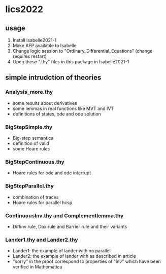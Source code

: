 # lics2022
## usage
   1. Install Isabelle2021-1   
   2. Make AFP available to Isabelle  
   3. Change logic session to "Ordinary_Differential_Equations" (change requires restart)
   4. Open these ".thy" files in this package in Isabelle2021-1


## simple intrudction of theories
### Analysis_more.thy
  * some results about derivatives   
  * some lemmas in real functions like MVT and IVT  
  * definitions of states, ode and ode solution
      
### BigStepSimple.thy
  * Big-step semantics 
  * definition of valid
  * some Hoare rules
      
### BigStepContinuous.thy
  * Hoare rules for ode and ode interrupt
      
### BigStepParallel.thy
  * combination of traces
  * Hoare rules for parallel hcsp
      
### ContinuousInv.thy and Complementlemma.thy
  * Diffinv rule, Dbx rule and Barrier rule and their variants

### Lander1.thy and Lander2.thy
  * Lander1: the example of lander with no parallel
  * Lander2: the example of lander with as described in article
  * "sorry" in the proof correspond to properties of "inv" which have been verified in Mathematica
      
   
